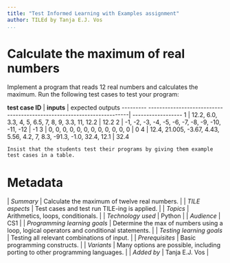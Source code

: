 ```yaml
---
title: "Test Informed Learning with Examples assignment"
author: TILEd by Tanja E.J. Vos
...
```


# Calculate the maximum of real numbers





Implement a program that reads 12 real numbers and calculates the
maximum. Run the following test cases to test your program:

**test case ID** | **inputs**                                                   | expected outputs
--------- -----------------------------------------------------------------------| ------------------
1      |   12.2, 6.0, 3.3, 4, 5, 6.5, 7, 8, 9, 3.3, 11, 12.2                      | 12.2
2      |   -1, -2, -3, -4, -5, -6, -7, -8, -9, -10, -11, -12                     |  -1
3      |   0, 0, 0, 0, 0, 0, 0, 0, 0, 0, 0, 0                                    |  0
4      |   12.4, 21.005, -3.67, 4.43, 5.56, 4.2, 7, 8.3, -91.3, -1.0, 32.4, 12.1  | 32.4

```testruntile
Insist that the students test their programs by giving them example
test cases in a table.
```

# Metadata

| *Summary*                     | Calculate the maximum of twelve real numbers. |
| *TILE aspects*                | Test cases and test run TILE-ing is applied. |
| *Topics*                      | Arithmetics, loops, conditionals. |
| *Technology used*             | Python |
| *Audience*                    | CS1 |
| *Programming learning goals*  | Determine the max of numbers using a loop, logical operators and conditional statements. |
| *Testing learning goals*      | Testing all relevant combinations of input. |
| *Prerequisites*               | Basic programming constructs. |
| *Variants*                    | Many options are possible, including porting to other programming languages. | 
| *Added by*                    | Tanja E.J. Vos |   

